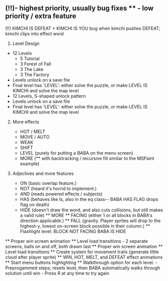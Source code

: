 (!!)- highest priority, usually bug fixes
** - low priority / extra feature
----------------------------------------------------------------------------------------
(!!) KIMCHI IS DEFEAT + KIMCHI IS YOU bug when kimchi pushes DEFEAT; kimchi clips into effect word

1. Level Design
- 12 Levels
    - 5 Tutorial
    - 3 Forest of Fall
    - 3 The Lake
    - 3 The Factory 
- Levels unlock on a save file
- Final level has 'LEVEL': either solve the puzzle, or make LEVEL IS KIMCHI and solve the map level
- 12 Levels, S-shaped unlock pattern
- Levels unlock on a save file
- Final level has 'LEVEL': either solve the puzzle, or make LEVEL IS KIMCHI and solve the map level

2. More effects 
    - HOT / MELT
    - MOVE / AUTO
    - WEAK
    - SHIFT 
    - LEVEL (purely for putting a BABA on the menu screen)
    - MORE  (** with backtracking / recursive fill similar to the MSPaint example)

3. Adjectives and more features
    - ON (basic overlap feature.)
    - NOT (heard it's horrid to implement.) 
    - AND (reads powered effects / subjects)
    - HAS (behaves like Is, also in the eq class-- BABA HAS FLAG drops flag on death)
    - HIDE (doesn't draw the word, and also cuts collisions, but still makes a valid rule)
    ** MORE
    ** FACING (either 1 or all blocks in BABA's direction applicable.)
    ** FALL (gravity. Player sprites will drop to the highest-y, lowest on-screen block possible in their column.)
    ** Flashlight level: BLOCK NOT FACING BABA IS HIDE

** Proper win screen animation
** Level load transitions
    - 2 separate screens, balls on and off, both drawn last
** Proper win screen animation
** Level load transitions
** Create system for movement trails (generate little cloud after player sprite)
** WIN, HOT, MELT, and DEFEAT effect animations
** Start menu buttons highlighting
** Walkthrough option for each level.
    - Preprogammed steps; resets level, then BABA automatically walks through solution until win
    - Press R at any time to try again 